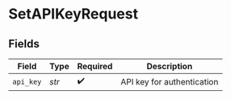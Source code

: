 # SetAPIKeyRequest


## Fields

| Field                      | Type                       | Required                   | Description                |
| -------------------------- | -------------------------- | -------------------------- | -------------------------- |
| `api_key`                  | *str*                      | :heavy_check_mark:         | API key for authentication |